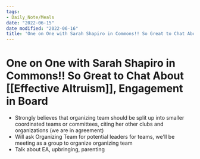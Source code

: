 ```yaml
---
tags:
- Daily_Note/Meals
date: "2022-06-15"
date modified: "2022-06-16"
title: 'One on One with Sarah Shapiro in Commons!! So Great to Chat About [[Effective Altruism]], Engagement in Board'
---
```


# One on One with Sarah Shapiro in Commons!! So Great to Chat About [[Effective Altruism]], Engagement in Board
- Strongly believes that organizing team should be split up into smaller coordinated teams or committees, citing her other clubs and organizations (we are in agreement)
- Will ask Organizing Team for potential leaders for teams, we'll be meeting as a group to organize organizing team
- Talk about EA, upbringing, parenting
